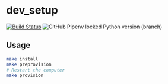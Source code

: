 # dev_setup

[![Build Status](https://github.com/artis3n/dev-setup/workflows/Ansible/badge.svg)](https://github.com/artis3n/dev-setup/workflows/Ansible/badge.svg)
![GitHub Pipenv locked Python version (branch)](https://img.shields.io/github/pipenv/locked/python-version/artis3n/dev-setup/main?label=python)

## Usage

```bash
make install
make preprovision
# Restart the computer
make provision
```
